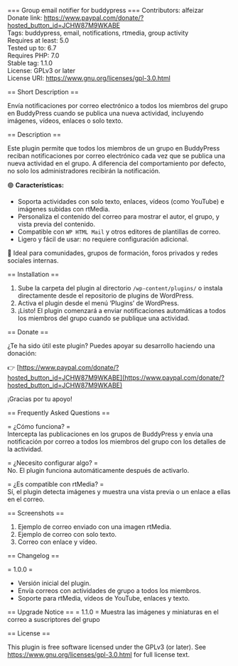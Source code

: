 === Group email notifier for buddypress ===
Contributors: alfeizar  
Donate link: https://www.paypal.com/donate/?hosted_button_id=JCHW87M9WKABE  
Tags: buddypress, email, notifications, rtmedia, group activity  
Requires at least: 5.0  
Tested up to: 6.7  
Requires PHP: 7.0  
Stable tag: 1.1.0  
License: GPLv3 or later  
License URI: https://www.gnu.org/licenses/gpl-3.0.html  

== Short Description ==

Envía notificaciones por correo electrónico a todos los miembros del grupo en BuddyPress cuando se publica una nueva actividad, incluyendo imágenes, vídeos, enlaces o solo texto.

== Description ==

Este plugin permite que todos los miembros de un grupo en BuddyPress reciban notificaciones por correo electrónico cada vez que se publica una nueva actividad en el grupo. A diferencia del comportamiento por defecto, no solo los administradores recibirán la notificación.

🟢 **Características:**
- Soporta actividades con solo texto, enlaces, vídeos (como YouTube) e imágenes subidas con rtMedia.
- Personaliza el contenido del correo para mostrar el autor, el grupo, y vista previa del contenido.
- Compatible con `WP HTML Mail` y otros editores de plantillas de correo.
- Ligero y fácil de usar: no requiere configuración adicional.

🧩 Ideal para comunidades, grupos de formación, foros privados y redes sociales internas.

== Installation ==

1. Sube la carpeta del plugin al directorio `/wp-content/plugins/` o instala directamente desde el repositorio de plugins de WordPress.
2. Activa el plugin desde el menú ‘Plugins’ de WordPress.
3. ¡Listo! El plugin comenzará a enviar notificaciones automáticas a todos los miembros del grupo cuando se publique una actividad.

== Donate ==

¿Te ha sido útil este plugin? Puedes apoyar su desarrollo haciendo una donación:

👉 [https://www.paypal.com/donate/?hosted_button_id=JCHW87M9WKABE](https://www.paypal.com/donate/?hosted_button_id=JCHW87M9WKABE)

¡Gracias por tu apoyo!

== Frequently Asked Questions ==

= ¿Cómo funciona? =  
Intercepta las publicaciones en los grupos de BuddyPress y envía una notificación por correo a todos los miembros del grupo con los detalles de la actividad.

= ¿Necesito configurar algo? =  
No. El plugin funciona automáticamente después de activarlo.

= ¿Es compatible con rtMedia? =  
Sí, el plugin detecta imágenes y muestra una vista previa o un enlace a ellas en el correo.

== Screenshots ==

1. Ejemplo de correo enviado con una imagen rtMedia.
2. Ejemplo de correo con solo texto.
3. Correo con enlace y vídeo.

== Changelog ==

= 1.0.0 =
* Versión inicial del plugin.
* Envía correos con actividades de grupo a todos los miembros.
* Soporte para rtMedia, vídeos de YouTube, enlaces y texto.

== Upgrade Notice ==
= 1.1.0 =
Muestra las imágenes y miniaturas en el correo a suscriptores del grupo


== License ==

This plugin is free software licensed under the GPLv3 (or later). See https://www.gnu.org/licenses/gpl-3.0.html for full license text.

